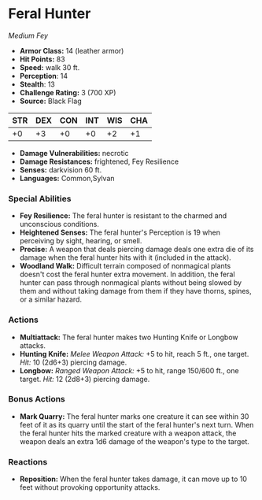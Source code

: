 # Feral Hunter

*Medium* *Fey*

- **Armor Class:** 14 (leather armor)
- **Hit Points:** 83 
- **Speed:** walk 30 ft.
- **Perception**: 14
- **Stealth**: 13
- **Challenge Rating:** 3 (700 XP)
- **Source:** Black Flag

| STR | DEX | CON | INT | WIS | CHA |
| --- | --- | --- | --- | --- | --- |
| +0 | +3 | +0 | +0 | +2 | +1 |

- **Damage Vulnerabilities:** necrotic
- **Damage Resistances:** frightened, Fey Resilience
- **Senses:** darkvision 60 ft.
- **Languages:** Common,Sylvan

### Special Abilities

- **Fey Resilience:** The feral hunter is resistant to the charmed and unconscious conditions.
- **Heightened Senses:** The feral hunter's Perception is 19 when perceiving by sight, hearing, or smell.
- **Precise:** A weapon that deals piercing damage deals one extra die of its damage when the feral hunter hits with it (included in the attack).
- **Woodland Walk:** Difficult terrain composed of nonmagical plants doesn't cost the feral hunter extra movement. In addition, the feral hunter can pass through nonmagical plants without being slowed by them and without taking damage from them if they have thorns, spines, or a similar hazard.

### Actions

- **Multiattack:** The feral hunter makes two Hunting Knife or Longbow attacks.
- **Hunting Knife:** _Melee Weapon Attack:_ +5 to hit, reach 5 ft., one target. _Hit:_ 10 (2d6+3) piercing damage.
- **Longbow:** _Ranged Weapon Attack:_ +5 to hit, range 150/600 ft., one target. _Hit:_ 12 (2d8+3) piercing damage.

### Bonus Actions

- **Mark Quarry:** The feral hunter marks one creature it can see within 30 feet of it as its quarry until the start of the feral hunter's next turn. When the feral hunter hits the marked creature with a weapon attack, the weapon deals an extra 1d6 damage of the weapon's type to the target.

### Reactions

- **Reposition:** When the feral hunter takes damage, it can move up to 10 feet without provoking opportunity attacks.
